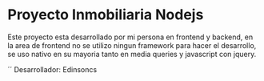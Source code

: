 # Proyecto Inmobiliaria Nodejs

Este proyecto esta desarrollado por mi persona en frontend y backend, en la area de frontend no se utilizo ningun framework para hacer el desarrollo, se uso nativo en su mayoria tanto en media queries y javascript con jquery.

´´
  Desarrollador: Edinsoncs



